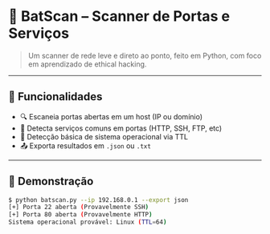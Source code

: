# 🦇 BatScan – Scanner de Portas e Serviços

> Um scanner de rede leve e direto ao ponto, feito em Python, com foco em aprendizado de ethical hacking.

---

## 📌 Funcionalidades

- 🔍 Escaneia portas abertas em um host (IP ou domínio)
- 📌 Detecta serviços comuns em portas (HTTP, SSH, FTP, etc)
- 🎯 Detecção básica de sistema operacional via TTL
- 📤 Exporta resultados em `.json` ou `.txt`

---

## 🧪 Demonstração

```bash
$ python batscan.py --ip 192.168.0.1 --export json
[+] Porta 22 aberta (Provavelmente SSH)
[+] Porta 80 aberta (Provavelmente HTTP)
Sistema operacional provável: Linux (TTL=64)
